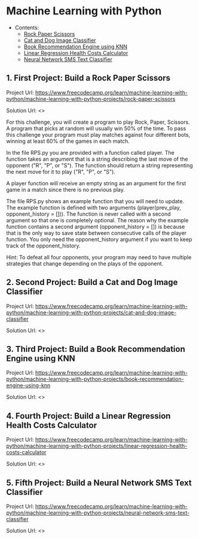 # Machine Learning with Python

- Contents:
  - [Rock Paper Scissors](#1-first-project-build-a-rock-paper-scissors)
  - [Cat and Dog Image Classifier](#2-second-project-build-a-cat-and-dog-image-classifier)
  - [Book Recommendation Engine using KNN](#3-third-project-build-a-book-recommendation-engine-using-knn)
  - [Linear Regression Health Costs Calculator](#4-fourth-project-build-a-linear-regression-health-costs-calculator)
  - [Neural Network SMS Text Classifier](#5-fifth-project-build-a-neural-network-sms-text-classifier)

## 1. First Project: Build a Rock Paper Scissors

Project Url: <https://www.freecodecamp.org/learn/machine-learning-with-python/machine-learning-with-python-projects/rock-paper-scissors>

Solution Url: <>

For this challenge, you will create a program to play Rock, Paper, Scissors. A program that picks at random will usually win 50% of the time. To pass this challenge your program must play matches against four different bots, winning at least 60% of the games in each match.

In the file RPS.py you are provided with a function called player. The function takes an argument that is a string describing the last move of the opponent ("R", "P", or "S"). The function should return a string representing the next move for it to play ("R", "P", or "S").

A player function will receive an empty string as an argument for the first game in a match since there is no previous play.

The file RPS.py shows an example function that you will need to update. The example function is defined with two arguments (player(prev_play, opponent_history = [])). The function is never called with a second argument so that one is completely optional. The reason why the example function contains a second argument (opponent_history = []) is because that is the only way to save state between consecutive calls of the player function. You only need the opponent_history argument if you want to keep track of the opponent_history.

Hint: To defeat all four opponents, your program may need to have multiple strategies that change depending on the plays of the opponent.


## 2. Second Project: Build a Cat and Dog Image Classifier

Project Url: <https://www.freecodecamp.org/learn/machine-learning-with-python/machine-learning-with-python-projects/cat-and-dog-image-classifier>

Solution Url: <>


## 3. Third Project: Build a Book Recommendation Engine using KNN

Project Url: <https://www.freecodecamp.org/learn/machine-learning-with-python/machine-learning-with-python-projects/book-recommendation-engine-using-knn>

Solution Url: <>



## 4. Fourth Project: Build a Linear Regression Health Costs Calculator

Project Url: <https://www.freecodecamp.org/learn/machine-learning-with-python/machine-learning-with-python-projects/linear-regression-health-costs-calculator>

Solution Url: <>



## 5. Fifth Project: Build a Neural Network SMS Text Classifier

Project Url: <https://www.freecodecamp.org/learn/machine-learning-with-python/machine-learning-with-python-projects/neural-network-sms-text-classifier>

Solution Url: <>

